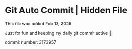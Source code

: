 # Git Auto Commit | Hidden File

This file was added Feb 12, 2025

Just for fun and keeping my daily git commit active 🤪

commit number: 3173957
